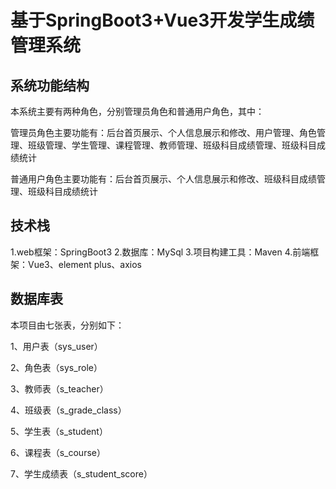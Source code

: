 # 基于SpringBoot3+Vue3开发学生成绩管理系统

## 系统功能结构

本系统主要有两种角色，分别管理员角色和普通用户角色，其中：

管理员角色主要功能有：后台首页展示、个人信息展示和修改、用户管理、角色管理、班级管理、学生管理、课程管理、教师管理、班级科目成绩管理、班级科目成绩统计


普通用户角色主要功能有：后台首页展示、个人信息展示和修改、班级科目成绩管理、班级科目成绩统计


## 技术栈

1.web框架：SpringBoot3
2.数据库：MySql
3.项目构建工具：Maven
4.前端框架：Vue3、element plus、axios

## 数据库表

本项目由七张表，分别如下：

1、用户表（sys_user）

2、角色表（sys_role）

3、教师表（s_teacher）

4、班级表（s_grade_class）

5、学生表（s_student）

6、课程表（s_course）

7、学生成绩表（s_student_score）





